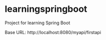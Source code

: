 # learningspringboot
Project for learning Spring Boot

Base URL: http://localhost:8080/myapi/firstapi